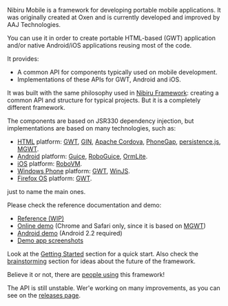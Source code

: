 Nibiru Mobile is a framework for developing portable mobile applications. It was originally created at Oxen and is currently developed and improved by AAJ Technologies.

You can use it in order to create portable HTML-based (GWT) application and/or native Android/iOS applications reusing most of the code.

It provides:
 * A common API for components typically used on mobile development.
 * Implementations of these APIs for GWT, Android and iOS.

It was built with the same philosophy used in [Nibiru Framework](https://github.com/lbrasseur/nibiru): creating a common API and structure for typical projects. But it is a completely different framework.

The components are based on JSR330 dependency injection, but implementations are based on many technologies, such as:

 * [HTML](http://en.wikipedia.org/wiki/HTML) platform: [GWT](http://www.gwtproject.org), [GIN](http://code.google.com/p/google-gin/), [Apache Cordova](http://incubator.apache.org/cordova/), [PhoneGap](http://phonegap.com/), [persistence.js](http://persistencejs.org/), [MGWT](http://www.m-gwt.com/).
 * [Android](https://www.android.com/) platform: [Guice](http://code.google.com/p/google-guice/), [RoboGuice](http://code.google.com/p/roboguice/), [OrmLite](http://ormlite.com/).
 * [iOS](http://www.apple.com/ios) platform: [RoboVM](http://robovm.com/).
 * [Windows Phone](https://www.windowsphone.com) platform: [GWT](http://www.gwtproject.org), [WinJS](https://dev.windows.com/en-us/develop/winjs).
 * [Firefox OS](https://www.mozilla.org/en-US/firefox/os) platform: [GWT](http://www.gwtproject.org).


just to name the main ones.

Please check the reference documentation and demo:
 * [Reference (WIP)](https://github.com/AAJTechnologies/nibirumobile/wiki/reference)
 * [Online demo](http://nibiru.oxen.com.ar) (Chrome and Safari only, since it is based on [MGWT](http://www.m-gwt.com/))
 * [Android demo](https://github.com/AAJTechnologies/nibirumobile/raw/master/sample/dist/NibiruMobileDemo.apk) (Android 2.2 required)
 * [Demo app screenshots](https://github.com/AAJTechnologies/nibirumobile/wiki/SampleAppScreenshots)

Look at the [Getting Started](https://github.com/AAJTechnologies/nibirumobile/wiki/GettingStarted) section for a quick start. Also check the [brainstorming](https://github.com/AAJTechnologies/nibirumobile/wiki/Brainstorming) section for ideas about the future of the framework.

Believe it or not, there are [people using](https://github.com/AAJTechnologies/nibirumobile/wiki/WhoIsUsingThis) this framework!

The API is still unstable. Wer'e working on many improvements, as you can see on the [releases page](https://github.com/AAJTechnologies/nibirumobile/wiki/Releases).
